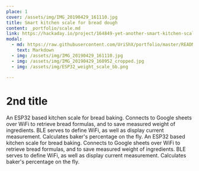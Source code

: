 ```yaml
---
place: 1
cover: /assets/img/IMG_20190429_161110.jpg
title: Smart kitchen scale for bread dough
content: _portfolio/scale.md
link: https://hackaday.io/project/164849-yet-another-smart-kitchen-scale
modal:
  - md: https://raw.githubusercontent.com/UriShX/portfolio/master/README.md
    text: Markdown
  - img: /assets/img/IMG_20190429_161110.jpg
  - img: /assets/img/IMG_20190429_160952_cropped.jpg
  - img: /assets/img/ESP32_weight_scale_bb.png
  
---
```

# 2nd title
An ESP32 based kitchen scale for bread baking. Connects to Google sheets over WiFi to retrieve bread formulas, and to save measured weight of ingredients.
BLE serves to define WiFi, as well as display current measurement.
Calculates baker's percentage on the fly.
An ESP32 based kitchen scale for bread baking. Connects to Google sheets over WiFi to retrieve bread formulas, and to save measured weight of ingredients.
BLE serves to define WiFi, as well as display current measurement.
Calculates baker's percentage on the fly.